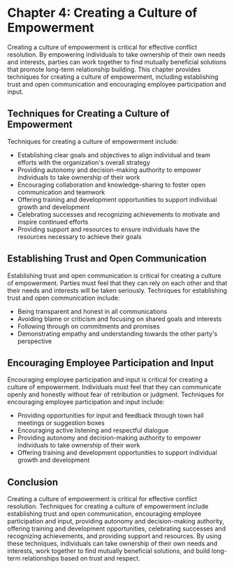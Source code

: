 Chapter 4: Creating a Culture of Empowerment
============================================

Creating a culture of empowerment is critical for effective conflict resolution. By empowering individuals to take ownership of their own needs and interests, parties can work together to find mutually beneficial solutions that promote long-term relationship building. This chapter provides techniques for creating a culture of empowerment, including establishing trust and open communication and encouraging employee participation and input.

Techniques for Creating a Culture of Empowerment
------------------------------------------------

Techniques for creating a culture of empowerment include:

* Establishing clear goals and objectives to align individual and team efforts with the organization's overall strategy
* Providing autonomy and decision-making authority to empower individuals to take ownership of their work
* Encouraging collaboration and knowledge-sharing to foster open communication and teamwork
* Offering training and development opportunities to support individual growth and development
* Celebrating successes and recognizing achievements to motivate and inspire continued efforts
* Providing support and resources to ensure individuals have the resources necessary to achieve their goals

Establishing Trust and Open Communication
-----------------------------------------

Establishing trust and open communication is critical for creating a culture of empowerment. Parties must feel that they can rely on each other and that their needs and interests will be taken seriously. Techniques for establishing trust and open communication include:

* Being transparent and honest in all communications
* Avoiding blame or criticism and focusing on shared goals and interests
* Following through on commitments and promises
* Demonstrating empathy and understanding towards the other party's perspective

Encouraging Employee Participation and Input
--------------------------------------------

Encouraging employee participation and input is critical for creating a culture of empowerment. Individuals must feel that they can communicate openly and honestly without fear of retribution or judgment. Techniques for encouraging employee participation and input include:

* Providing opportunities for input and feedback through town hall meetings or suggestion boxes
* Encouraging active listening and respectful dialogue
* Providing autonomy and decision-making authority to empower individuals to take ownership of their work
* Offering training and development opportunities to support individual growth and development

Conclusion
----------

Creating a culture of empowerment is critical for effective conflict resolution. Techniques for creating a culture of empowerment include establishing trust and open communication, encouraging employee participation and input, providing autonomy and decision-making authority, offering training and development opportunities, celebrating successes and recognizing achievements, and providing support and resources. By using these techniques, individuals can take ownership of their own needs and interests, work together to find mutually beneficial solutions, and build long-term relationships based on trust and respect.
